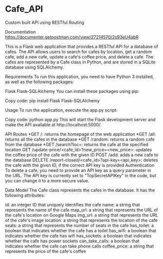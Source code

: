 # Cafe_API
Custom built API using RESTful Routing

Documentation 
https://documenter.getpostman.com/view/27214570/2s93eU4abR

This is a Flask web application that provides a RESTful API for a database of cafes. The API allows users to search for cafes by location, get a random cafe, add a new cafe, update a cafe's coffee price, and delete a cafe. The cafes are represented by a Cafe class in Python, and are stored in a SQLite database using SQLAlchemy.

Requirements
To run this application, you need to have Python 3 installed, as well as the following packages:

Flask
Flask-SQLAlchemy
You can install these packages using pip:

Copy code: pip install Flask Flask-SQLAlchemy

Usage
To run the application, execute the app.py script:

Copy code: python app.py
This will start the Flask development server and make the API available at http://localhost:5000/.

API Routes
*GET /: returns the homepage of the web application
*GET /all: returns all the cafes in the database
*GET /random: returns a random cafe from the database
*GET /search?loc=<location>: returns the cafe at the specified location
GET /update-price/<cafe_id>?new_price=<new_price>: updates the coffee price of the cafe with the given ID
POST /add: adds a new cafe to the database
DELETE /report-closed/<cafe_id>?api-key=<api_key>: deletes the cafe with the given ID, if the correct API key is provided
Authentication
To delete a cafe, you need to provide an API key as a query parameter in the URL. The API key is currently set to "TopSecretAPIKey" in the code, but you can change it to a more secure value.

Data Model
The Cafe class represents the cafes in the database. It has the following attributes:

id: an integer ID that uniquely identifies the cafe
name: a string that represents the name of the cafe
map_url: a string that represents the URL of the cafe's location on Google Maps
img_url: a string that represents the URL of the cafe's image
location: a string that represents the location of the cafe
seats: a string that represents the number of seats in the cafe
has_toilet: a boolean that indicates whether the cafe has a toilet
has_wifi: a boolean that indicates whether the cafe has wifi
has_sockets: a boolean that indicates whether the cafe has power sockets
can_take_calls: a boolean that indicates whether the cafe can take phone calls
coffee_price: a string that represents the price of the cafe's coffee

